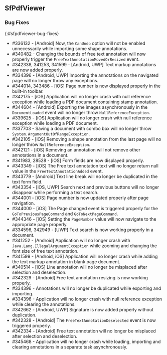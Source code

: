## SfPdfViewer

### Bug Fixes
{:#sfpdfviewer-bug-fixes}

* \#336132 - [Android] Now, the `CanUndo` option will not be enabled unnecessarily while importing some shape annotations.
* \#340482 - Changing the bounds of free text annotation will now properly trigger the `FreeTextAnnotationMovedOrResized` event.
* \#342338, 341253, 341599 - [Android, UWP] Text markup annotations are now added properly.
* \#334396 - [Android, UWP] Importing the annotations on the navigated page will no longer throw any exceptions.
* \#344014, 343486 - [iOS] Page number is now displayed properly in the built-in toolbar.
* \#342175 - [iOS] Application will no longer crash with null reference exception while loading a PDF document containing stamp annotation.
* \#344604 - [Android] Exporting the images asynchronously in the `DocumentLoaded` event will no longer throw `NullReferenceException`.
* \#339625 - [iOS] Application will no longer crash with null reference exception while loading a PDF document.
* \#337703 - Saving a document with combo box will no longer throw `System.ArgumentOutOfRangeException`.
* \#342105 - [iOS] Removing a shape annotation from the last page will no longer throw `NullReferenceException`.
* \#342121 - [iOS] Removing an annotation will not remove other annotations in a document.
* \#341983, 28528 - [iOS] Form fields are now displayed properly.
* \#343349 - [iOS] The Free text annotation text will no longer return null value in the `FreeTextAnnotationAdded` event.
* \#343779 - [Android] Text line break will no longer be duplicated in the text form field.
* \#343354 - [iOS, UWP] Search next and previous buttons will no longer disappear while performing a text search.
* \#344001 - [iOS] Page number is now updated properly after page navigation.
* \#344000 - [iOS] The Page changed event is triggered properly for the `GoToPreviousPageCommand` and `GoToNextPageCommand`.
* \#344346 - [iOS] Setting the `PageNumber` value will now navigate to the appropriate page properly.
* \#334596, 342949 - [UWP] Text search is now working properly in a document.
* \#341252 - [Android] Application will no longer crash with `Java.Lang.IllegalArgumentException` while zooming and changing the font size of free text annotation.
* \#341599 - [Android, iOS] Application will no longer crash while adding the text markup annotation in blank page document.
* \#340514 - [iOS] Line annotation will no longer be misplaced after selection and deselection.
* \#342329 - [Android] Free text annotation resizing is now working properly.
* \#334396 - Annotations will no longer be duplicated while exporting and importing.
* \#334396 - Application will no longer crash with null reference exception while clearing the annotations.
* \#342662 - [Android, UWP] Signature is now added properly without duplication.
* \#342328 - [Android] The `FreeTextAnnotationDeselected` event is now triggered properly.
* \#342334 - [Android] Free text annotation will no longer be misplaced after selection and deselection.
* \#345468 - Application will no longer crash while loading, importing and clearing annotations in a separate task asynchronously.
